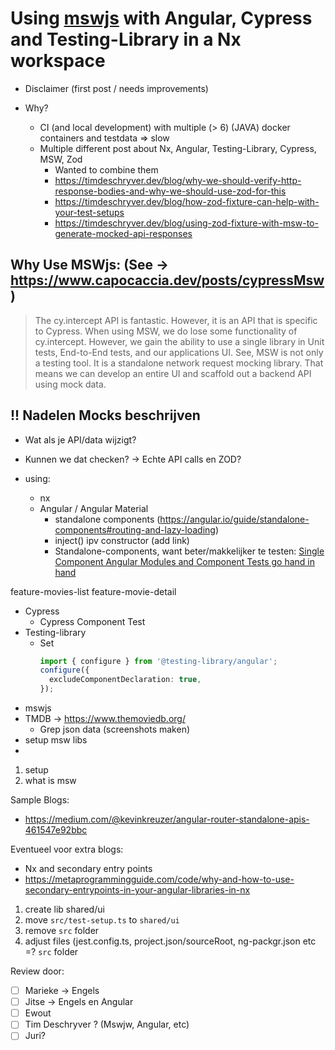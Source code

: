 # Using [mswjs](https://www.mswjs.io) with Angular, Cypress and Testing-Library in a Nx workspace

- Disclaimer (first post / needs improvements)
- Why?

  - CI (and local development) with multiple (> 6) (JAVA) docker containers and testdata => slow
  - Multiple different post about Nx, Angular, Testing-Library, Cypress, MSW, Zod
    - Wanted to combine them
    - https://timdeschryver.dev/blog/why-we-should-verify-http-response-bodies-and-why-we-should-use-zod-for-this
    - https://timdeschryver.dev/blog/how-zod-fixture-can-help-with-your-test-setups
    - https://timdeschryver.dev/blog/using-zod-fixture-with-msw-to-generate-mocked-api-responses

## Why Use MSWjs: (See -> https://www.capocaccia.dev/posts/cypressMsw)

> The cy.intercept API is fantastic. However, it is an API that is specific to Cypress. When using MSW, we do lose some functionality of cy.intercept. However, we gain the ability to use a single library in Unit tests, End-to-End tests, and our applications UI. See, MSW is not only a testing tool. It is a standalone network request mocking library. That means we can develop an entire UI and scaffold out a backend API using mock data.

## !! Nadelen Mocks beschrijven

- Wat als je API/data wijzigt?
- Kunnen we dat checken? -> Echte API calls en ZOD?

- using:
  - nx
  - Angular / Angular Material
    - standalone components (https://angular.io/guide/standalone-components#routing-and-lazy-loading)
    - inject() ipv constructor (add link)
    - Standalone-components, want beter/makkelijker te testen: [Single Component Angular Modules and Component Tests go hand in hand](https://timdeschryver.dev/blog/single-component-angular-modules-and-component-tests-go-hand-in-hand)

feature-movies-list
feature-movie-detail

- Cypress
  - Cypress Component Test
- Testing-library
  - Set
    ```ts
    import { configure } from '@testing-library/angular';
    configure({
      excludeComponentDeclaration: true,
    });
    ```
- mswjs
- TMDB -> https://www.themoviedb.org/
  - Grep json data (screenshots maken)
- setup msw libs
-

1. setup
2. what is msw

Sample Blogs:

- https://medium.com/@kevinkreuzer/angular-router-standalone-apis-461547e92bbc

Eventueel voor extra blogs:

- Nx and secondary entry points
- https://metaprogrammingguide.com/code/why-and-how-to-use-secondary-entrypoints-in-your-angular-libraries-in-nx

1. create lib shared/ui
2. move `src/test-setup.ts` to `shared/ui`
3. remove `src` folder
4. adjust files (jest.config.ts, project.json/sourceRoot, ng-packgr.json etc =? `src` folder

Review door:

- [ ] Marieke -> Engels
- [ ] Jitse -> Engels en Angular
- [ ] Ewout
- [ ] Tim Deschryver ? (Mswjw, Angular, etc)
- [ ] Juri?
